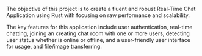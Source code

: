 The objective of this project is to create a fluent and robust Real-Time Chat Application using Rust with focusing on raw performance and scalability.

The key features for this application include user authentication, real-time chatting, joining an creating chat room with one or more users, detecting user status whether is online or offline, and a user-friendly user interface for usage, and file/image transferring. 
